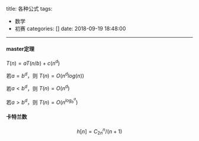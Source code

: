 title: 各种公式
tags:
  - 数学
  - 初赛
categories: []
date: 2018-09-19 18:48:00
---

#### master定理

$T(n)=aT(n/b)+c(n^d)$

若$a=b^d​$，则  $T(n)=O(n^d log(n))​$

若$a<b^d$，则  $T(n)=O(n^d)$

若$a>b^d$，则  $T(n)=O(n^{log_b^a})$

<!--more-->

#### 卡特兰数

$$
h[n]=C_{2n}^n/(n+1)
$$



